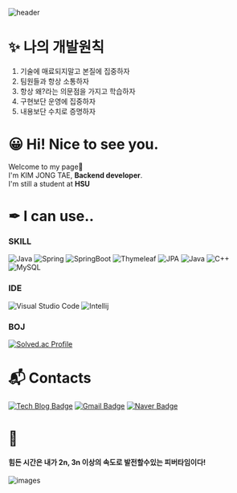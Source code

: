 ![header](https://capsule-render.vercel.app/api?type=Waving&color=timeAuto&height=150&section=header&text=JT's&nbsp;Coding&nbsp;blog&fontColor=ffffff&fontSize=50&animation=fadeIn&fontAlignY=55)

# ✨ 나의 개발원칙
1. 기술에 매료되지말고 본질에 집중하자
2. 팀원들과 항상 소통하자 
3. 항상 왜?라는 의문점을 가지고 학습하자
4. 구현보단 운영에 집중하자
5. 내용보단 수치로 증명하자

# 😀 Hi! Nice to see you.
Welcome to my page🎉<br>
I'm KIM JONG TAE, <strong>Backend developer</strong>.  
I'm still a student at <strong>HSU</strong>


# ✒ I can use..
### SKILL
![Java](https://img.shields.io/badge/Java-007396.svg?&style=for-the-badge&logo=Java&logoColor=white)
![Spring](https://img.shields.io/badge/Spring-6DB33F.svg?&style=for-the-badge&logo=Spring&logoColor=white)
![SpringBoot](https://img.shields.io/badge/Spring&nbsp;Boot-6DB33F.svg?&style=for-the-badge&logo=SpringBoot&logoColor=white)
![Thymeleaf](https://img.shields.io/badge/Thymeleaf-005F0F.svg?&style=for-the-badge&logo=Thymeleaf&logoColor=white)
![JPA](https://img.shields.io/badge/JPA-6DB33F.svg?&style=for-the-badge&logo=JPA&logoColor=white)
![Java](https://img.shields.io/badge/QueryDSL-007396.svg?&style=for-the-badge&logo=Java&logoColor=white)
![C++](https://img.shields.io/badge/C++-00599C.svg?&style=for-the-badge&logo=cplusplus&logoColor=white)
![MySQL](https://img.shields.io/badge/MySQL-4479A1.svg?&style=for-the-badge&logo=MySQL&logoColor=white)

### IDE
![Visual Studio Code](https://img.shields.io/badge/Visual%20Studio%20Code-007ACC.svg?&style=for-the-badge&logo=Visual%20Studio%20Code&logoColor=white)
![Intellij](https://img.shields.io/badge/Intellij&nbsp;IDEA-000000.svg?&style=for-the-badge&logo=intellijidea&logoColor=white)

### BOJ
[![Solved.ac Profile](http://mazassumnida.wtf/api/v2/generate_badge?boj=xowhd99)](https://solved.ac/xowhd99/)

 
# :mailbox_with_mail: Contacts
[![Tech Blog Badge](http://img.shields.io/badge/Blog-03C75A?style=flat-square&logo=Naver&logoColor=white&link=https://blog.naver.com/nh02111/)](https://blog.naver.com/nh02111/)
[![Gmail Badge](https://img.shields.io/badge/Gmail-d14836?style=flat-square&logo=Gmail&logoColor=white&link=mailto:xowhd999@gmail.com)](mailto:xowhd999@gmail.com)
[![Naver Badge](https://img.shields.io/badge/Naver-03C75A?style=flat-square&logo=Naver&logoColor=white&link=mailto:nh02111@naver.com)](mailto:nh02111@naver.com)


# 💜
<h4>힘든 시간은 내가 2n, 3n 이상의 속도로 발전할수있는 피버타임이다!</h4>

![images](https://github.com/JongTKim/JongTKim/assets/95161602/2f8bb2d7-5947-4c42-a99a-1f6dc3fe6f98)
